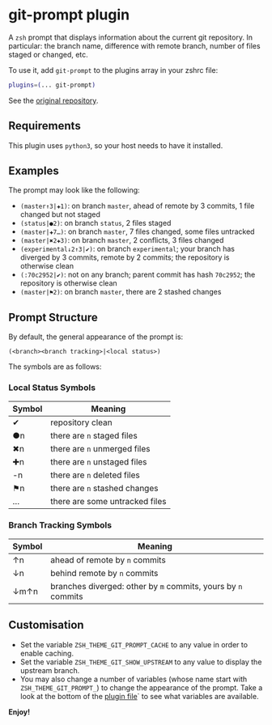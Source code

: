 # git-prompt plugin

A `zsh` prompt that displays information about the current git repository. In
particular: the branch name, difference with remote branch, number of files
staged or changed, etc.

To use it, add `git-prompt` to the plugins array in your zshrc file:

```zsh
plugins=(... git-prompt)
```

See the [original repository](https://github.com/olivierverdier/zsh-git-prompt).

## Requirements

This plugin uses `python3`, so your host needs to have it installed.

## Examples

The prompt may look like the following:

-   `(master↑3|✚1)`: on branch `master`, ahead of remote by 3 commits, 1 file
    changed but not staged
-   `(status|●2)`: on branch `status`, 2 files staged
-   `(master|✚7…)`: on branch `master`, 7 files changed, some files untracked
-   `(master|✖2✚3)`: on branch `master`, 2 conflicts, 3 files changed
-   `(experimental↓2↑3|✔)`: on branch `experimental`; your branch has diverged
    by 3 commits, remote by 2 commits; the repository is otherwise clean
-   `(:70c2952|✔)`: not on any branch; parent commit has hash `70c2952`; the
    repository is otherwise clean
-   `(master|⚑2)`: on branch `master`, there are 2 stashed changes

## Prompt Structure

By default, the general appearance of the prompt is:

```text
(<branch><branch tracking>|<local status>)
```

The symbols are as follows:

### Local Status Symbols

| Symbol | Meaning                        |
| ------ | ------------------------------ |
| ✔      | repository clean               |
| ●n     | there are `n` staged files     |
| ✖n     | there are `n` unmerged files   |
| ✚n     | there are `n` unstaged files   |
| -n     | there are `n` deleted files    |
| ⚑n     | there are `n` stashed changes  |
| …      | there are some untracked files |

### Branch Tracking Symbols

| Symbol | Meaning                                                       |
| ------ | ------------------------------------------------------------- |
| ↑n     | ahead of remote by `n` commits                                |
| ↓n     | behind remote by `n` commits                                  |
| ↓m↑n   | branches diverged: other by `m` commits, yours by `n` commits |

## Customisation

-   Set the variable `ZSH_THEME_GIT_PROMPT_CACHE` to any value in order to
    enable caching.
-   Set the variable `ZSH_THEME_GIT_SHOW_UPSTREAM` to any value to display the
    upstream branch.
-   You may also change a number of variables (whose name start with
    `ZSH_THEME_GIT_PROMPT_`) to change the appearance of the prompt. Take a look
    at the bottom of the [plugin file](git-prompt.plugin.zsh)` to see what
    variables are available.

**Enjoy!**
